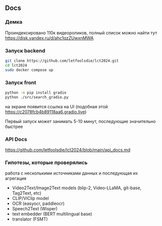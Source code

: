 ## Docs

### Демка

Проиндексировано 110к видеороликов, полный список можно найти тут https://disk.yandex.ru/d/ahc1qzZUwxnMWA

### Запуск backend

```bash
git clone https://github.com/letfoolsdie/lct2024.git
cd lct2024
sudo docker compose up
```

### Запуск front

```bash
python -m pip install gradio
python ./src/search_gradio.py
```
на экране появится ссылка на UI (подобная этой https://c2078fcb4b89118aa6.gradio.live)

Первый запуск может занимать 5-10 минут, последующие значительно быстрее

### API Docs

https://github.com/letfoolsdie/lct2024/blob/main/api_docs.md

### Гипотезы, которые проверялись

работа с несколькими источниками данных и последующая их агрегация 

* Video2Text/Image2Text models (blip-2, Video-LLaMA, git-base, Tag2Text, etc)
* CLIP/ViClip model
* OCR (easyocr, paddleocr)
* Speech2Text (Wisper)
* text embedder (BERT multilingual base)
* translator (FSMT)


